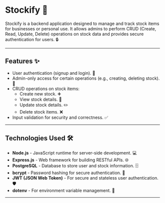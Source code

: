 # Stockify 🛒

Stockify is a backend application designed to manage and track stock items for businesses or personal use. It allows admins to perform CRUD (Create, Read, Update, Delete) operations on stock data and provides secure authentication for users. 🔒

---

## Features ✨

- User authentication (signup and login). 🔑
- Admin-only access for certain operations (e.g., creating, deleting stock). 👑
- CRUD operations on stock items:
  - Create new stock. ➕
  - View stock details. 👀
  - Update stock details. ✏️
  - Delete stock items. ❌
- Input validation for security and correctness. ✅

---

## Technologies Used 🛠️

- **Node.js** - JavaScript runtime for server-side development. 💻
- **Express.js** - Web framework for building RESTful APIs. 🌐
- **PostgreSQL** - Database to store user and stock information. 🗄️
- **bcrypt** - Password hashing for secure authentication. 🔐
- **JWT (JSON Web Token)** - For secure and stateless user authentication. 🛡️
- **dotenv** - For environment variable management. 🌱

---

